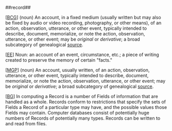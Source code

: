 ##record##

\[[BCG](SOURCES.md#BCG)\] (noun) An account, in a fixed medium (usually written but may also be fixed by audio or video recording, photography, or other means), of an action, observation, utterance, or other event, typically intended to describe, document, memorialize, or note the action, observation, utterance, or other event; may be *original* or *derivative*; a broad subcategory of genealogical [source](source.md).

\[[EE](SOURCES.md#EE)\]  Noun: an account of an event, circumstance, etc.; a piece of writing created to preserve the memory of certain "facts."

\[[MGP](SOURCES.md#MGP)\] (noun) An account, usually written, of an action, observation, utterance, or other event, typically intended to describe, document, memorialize, or note the action, observation, utterance, or other event; may be *original* or *derivative*; a broad subcategory of genealogical [source](source.md).

\[[BG](SOURCES.md#BG)\] In computing a Record is a number of Fields of information that are handled as a whole. Records conform to restrictions that specify the sets of Fields a Record of a particular type may have, and the possible values those Fields may contain. Computer databases consist of potentially huge numbers of Records of potentially many types. Records can be written to and read from files.
